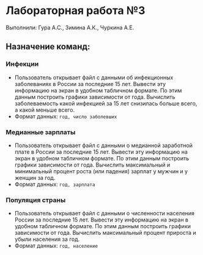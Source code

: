 # Лабораторная работа №3
Выполнили: Гура А.С., Зимина А.К., Чуркина А.Е.

Назначение команд:
-
### Инфекции
- Пользователь открывает файл с данными об инфекционных заболеваниях в России за последние 15 лет.
Вывести эту информацию на экран в удобном табличном формате. По этим данным построить графики
зависимости от года. Вычислить заболеваемость какой инфекцией за 15 лет снизилась больше всего,
а какой меньше всего.
- Формат данных: `год, число заболевших`
### Медианные зарплаты
- Пользователь открывает файл с данными о медианной заработной плате в России за 
последние 15 лет. Вывести эту информацию на экран в удобном табличном формате. По этим 
данным построить графики зависимости от года. Вычислить максимальный и минимальный 
процент роста (или падения) зарплат у мужчин и у женщин за год.
- Формат данных: `год, зарплата`
### Популяция страны
- Пользователь открывает файл с данными о численности населения России за 
последние 15 лет. Вывести эту информацию на экран в удобном табличном формате. По этим 
данным построить графики зависимости от года. Вычислить максимальный процент прироста
и убыли населения за год.
- Формат данных: `год, население`
